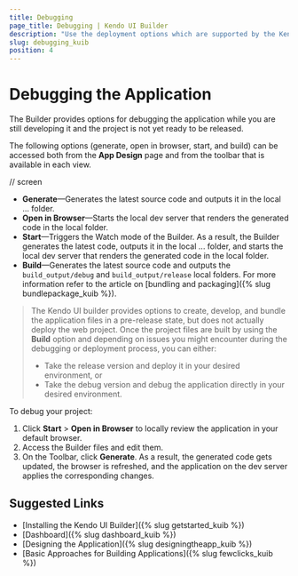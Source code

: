 ```yaml
---
title: Debugging
page_title: Debugging | Kendo UI Builder
description: "Use the deployment options which are supported by the Kendo UI Builder and debug your project."
slug: debugging_kuib
position: 4
---
```


# Debugging the Application

The Builder provides options for debugging the application while you are still developing it and the project is not yet ready to be released.

The following options (generate, open in browser, start, and build) can be accessed both from the **App Design** page and from the toolbar that is available in each view.

// screen

* **Generate**&mdash;Generates the latest source code and outputs it in the local ... folder.
* **Open in Browser**&mdash;Starts the local dev server that renders the generated code in the local folder.
* **Start**&mdash;Triggers the Watch mode of the Builder. As a result, the Builder generates the latest code, outputs it in the local ... folder, and starts the local dev server that renders the generated code in the local folder.
* **Build**&mdash;Generates the latest source code and outputs the `build_output/debug` and `build_output/release` local folders. For more information refer to the article on [bundling and packaging]({% slug bundlepackage_kuib %}).

> The Kendo UI builder provides options to create, develop, and bundle the application files in a pre-release state, but does not actually deploy the web project. Once the project files are built by using the **Build** option and depending on issues you might encounter during the debugging or deployment process, you can either:
> * Take the release version and deploy it in your desired environment, or
> * Take the debug version and debug the application directly in your desired environment.

To debug your project:

1. Click **Start** > **Open in Browser** to locally review the application in your default browser.
1. Access the Builder files and edit them.
1. On the Toolbar, click **Generate**. As a result, the generated code gets updated, the browser is refreshed, and the application on the dev server applies the corresponding changes.

## Suggested Links

* [Installing the Kendo UI Builder]({% slug getstarted_kuib %})
* [Dashboard]({% slug dashboard_kuib %})
* [Designing the Application]({% slug designingtheapp_kuib %})
* [Basic Approaches for Building Applications]({% slug fewclicks_kuib %})
